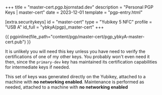 +++
title = "master-cert.pgp.bjornstad.dev"
description = "Personal PGP Keys | master-cert"
date = 2023-12-01
template = "pgp-entry.html"

[extra.securitykeys]
id = "master-cert"
type = "Yubikey 5 NFC"
profile = "USB A"
id_full = "ybkyA(pgp)_master-cert"
+++

{{ pgpinline(file_path="content/pgp/master-cert/pgp_ybkyA-master-cert.pub") }}

It is unlikely you will need this key unless you have need to verify the
certifications of one of my other keys. You probably won't even need it then,
since the `primary-dev` key has maintained its certification capabilities for
intermediate keys if needed.

This set of keys was generated directly on the Yubikey, attached to a machine
with **no networking enabled**. Maintenance is performed as needed, attached to
a machine with **no networking enabled**

